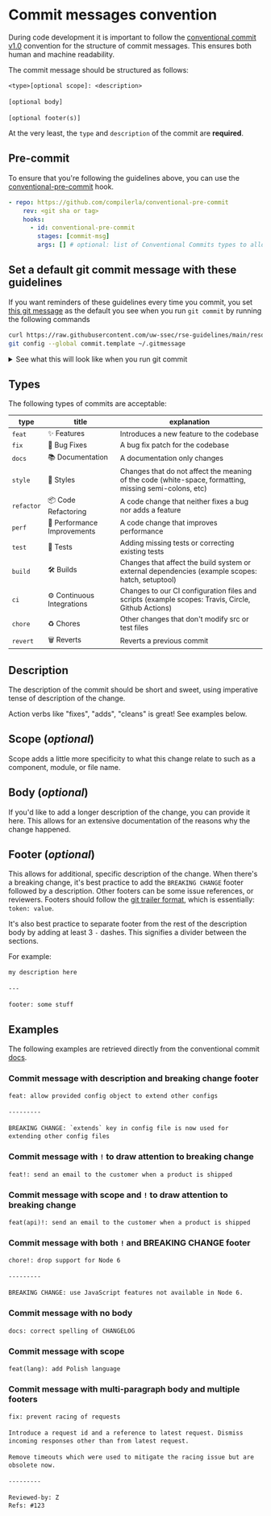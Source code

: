# Commit messages convention

During code development it is important to follow the [conventional commit v1.0](https://www.conventionalcommits.org/en/v1.0.0/)
convention for the structure of commit messages. This ensures both human and machine readability.

The commit message should be structured as follows:

```text
<type>[optional scope]: <description>

[optional body]

[optional footer(s)]
```

At the very least, the `type` and `description` of the commit are **required**.

## Pre-commit

To ensure that you're following the guidelines above,
you can use the [conventional-pre-commit](https://github.com/compilerla/conventional-pre-commit/) hook.

```yaml
- repo: https://github.com/compilerla/conventional-pre-commit
    rev: <git sha or tag>
    hooks:
      - id: conventional-pre-commit
        stages: [commit-msg]
        args: [] # optional: list of Conventional Commits types to allow e.g. [feat, fix, ci, chore, test]
```

## Set a default git commit message with these guidelines

If you want reminders of these guidelines every time you commit, you set [this git message](../resources/gitmessage) as the default you see when you run `git commit` by running the following commands

```sh
curl https://raw.githubusercontent.com/uw-ssec/rse-guidelines/main/resources/gitmessage > ~/.gitmessage
git config --global commit.template ~/.gitmessage
```



<details>
  <summary>
    See what this will look like when you run git commit
  </summary>

  ![git message preview](../assets/images/git-message-template.png)

</details>

## Types

The following types of commits are acceptable:

type|title| explanation
----|-----|------------
`feat`|✨ Features | Introduces a new feature to the codebase
`fix`|🐛 Bug Fixes | A bug fix patch for the codebase
`docs`|📚 Documentation | A documentation only changes
`style`|💎 Styles | Changes that do not affect the meaning of the code (white-space, formatting, missing semi-colons, etc)
`refactor` | 📦 Code Refactoring | A code change that neither fixes a bug nor adds a feature
`perf` | 🚀 Performance Improvements | A code change that improves performance
`test` | 🚨 Tests | Adding missing tests or correcting existing tests
`build` | 🛠 Builds | Changes that affect the build system or external dependencies (example scopes: hatch, setuptool)
`ci` | ⚙️ Continuous Integrations | Changes to our CI configuration files and scripts (example scopes: Travis, Circle, Github Actions)
`chore` | ♻️ Chores | Other changes that don't modify src or test files
`revert` | 🗑 Reverts | Reverts a previous commit

## Description

The description of the commit should be short and sweet,
using imperative tense of description of the change.

Action verbs like "fixes", "adds", "cleans" is great! See examples below.

## Scope (*optional*)

Scope adds a little more specificity to what this change relate to such as
a component, module, or file name.

## Body (*optional*)

If you'd like to add a longer description of the change,
you can provide it here. This allows for an extensive documentation of
the reasons why the change happened.

## Footer (*optional*)

This allows for additional, specific description of the change.
When there's a breaking change, it's best practice to add the `BREAKING CHANGE`
footer followed by a description. Other footers can be some issue references,
or reviewers. Footers should follow the [git trailer format](https://git-scm.com/docs/git-interpret-trailers),
which is essentially: `token: value`.

It's also best practice to separate footer from the rest of the description body by adding at least 3 `-` dashes.
This signifies a divider between the sections.

For example:

```text
my description here

---

footer: some stuff
```

## Examples

The following examples are retrieved directly from the conventional commit [docs](https://www.conventionalcommits.org/en/v1.0.0/#examples).

### Commit message with description and breaking change footer

```text
feat: allow provided config object to extend other configs

---------

BREAKING CHANGE: `extends` key in config file is now used for extending other config files
```

### Commit message with `!` to draw attention to breaking change

```text
feat!: send an email to the customer when a product is shipped
```

### Commit message with scope and `!` to draw attention to breaking change

```text
feat(api)!: send an email to the customer when a product is shipped
```

### Commit message with both `!` and BREAKING CHANGE footer

```text
chore!: drop support for Node 6

---------

BREAKING CHANGE: use JavaScript features not available in Node 6.
```

### Commit message with no body

```text
docs: correct spelling of CHANGELOG
```

### Commit message with scope

```text
feat(lang): add Polish language
```

### Commit message with multi-paragraph body and multiple footers

```text
fix: prevent racing of requests

Introduce a request id and a reference to latest request. Dismiss
incoming responses other than from latest request.

Remove timeouts which were used to mitigate the racing issue but are
obsolete now.

---------

Reviewed-by: Z
Refs: #123
```
